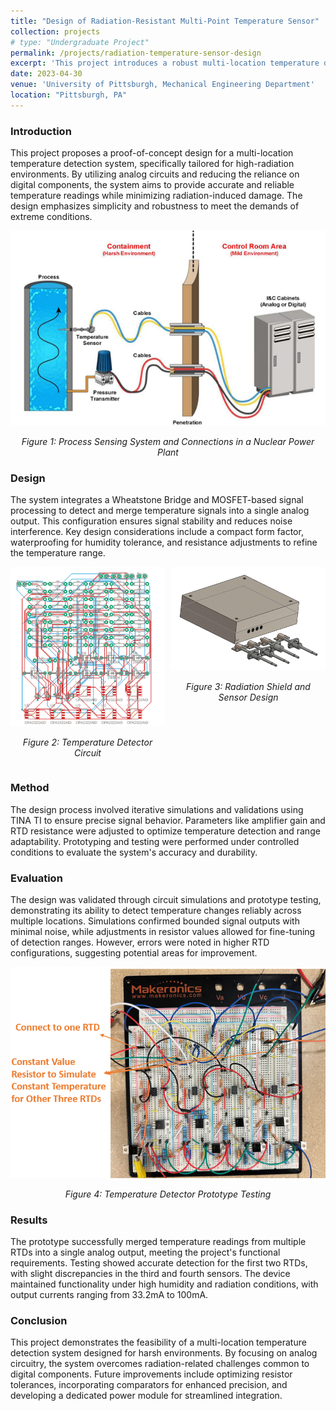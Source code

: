 ```yaml
---
title: "Design of Radiation-Resistant Multi-Point Temperature Sensor"
collection: projects
# type: "Undergraduate Project"
permalink: /projects/radiation-temperature-sensor-design
excerpt: 'This project introduces a robust multi-location temperature detection system designed for high-radiation environments. By leveraging analog circuits and minimizing digital components, the system ensures precise and reliable temperature monitoring while maintaining durability under extreme conditions.'
date: 2023-04-30
venue: 'University of Pittsburgh, Mechanical Engineering Department'
location: "Pittsburgh, PA"
---
```


### Introduction
This project proposes a proof-of-concept design for a multi-location temperature detection system, specifically tailored for high-radiation environments. By utilizing analog circuits and reducing the reliance on digital components, the system aims to provide accurate and reliable temperature readings while minimizing radiation-induced damage. The design emphasizes simplicity and robustness to meet the demands of extreme conditions.
<div style="text-align: center;">
    <img src="images/Wire_Connection_In_Nuclear_Power_Plant.png" alt="Process Sensing System and Connections in a Nuclear Power Plant" width="600">
    <p><em>Figure 1: Process Sensing System and Connections in a Nuclear Power Plant</em></p>
</div>



### Design
The system integrates a Wheatstone Bridge and MOSFET-based signal processing to detect and merge temperature signals into a single analog output. This configuration ensures signal stability and reduces noise interference. Key design considerations include a compact form factor, waterproofing for humidity tolerance, and resistance adjustments to refine the temperature range.
<div style="display: flex; justify-content: space-between; align-items: flex-start; gap: 10px;">
    <div style="text-align: center;">
        <img src="images/Circuit_design.png" alt="Temperature Detector Circuit" width="300">
        <p><em>Figure 2: Temperature Detector Circuit</em></p>
    </div>
    <div style="text-align: center;">
        <img src="images/Radiation_Shield_and_Sensor.png" alt="Radiation Shield and Sensor Design" width="300">
        <p><em>Figure 3: Radiation Shield and Sensor Design</em></p>
    </div>
</div>


### Method
The design process involved iterative simulations and validations using TINA TI to ensure precise signal behavior. Parameters like amplifier gain and RTD resistance were adjusted to optimize temperature detection and range adaptability. Prototyping and testing were performed under controlled conditions to evaluate the system's accuracy and durability.

### Evaluation
The design was validated through circuit simulations and prototype testing, demonstrating its ability to detect temperature changes reliably across multiple locations. Simulations confirmed bounded signal outputs with minimal noise, while adjustments in resistor values allowed for fine-tuning of detection ranges. However, errors were noted in higher RTD configurations, suggesting potential areas for improvement.
<div style="text-align: center;">
    <img src="images/Prototype_Testing.png" alt="Prototype Testing" width="600">
    <p><em>Figure 4: Temperature Detector Prototype Testing</em></p>
</div>


### Results
The prototype successfully merged temperature readings from multiple RTDs into a single analog output, meeting the project's functional requirements. Testing showed accurate detection for the first two RTDs, with slight discrepancies in the third and fourth sensors. The device maintained functionality under high humidity and radiation conditions, with output currents ranging from 33.2mA to 100mA.

### Conclusion
This project demonstrates the feasibility of a multi-location temperature detection system designed for harsh environments. By focusing on analog circuitry, the system overcomes radiation-related challenges common to digital components. Future improvements include optimizing resistor tolerances, incorporating comparators for enhanced precision, and developing a dedicated power module for streamlined integration.
